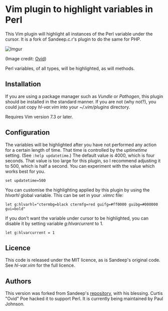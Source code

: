 # Vim plugin to highlight variables in Perl

This Vim plugin will highlight all instances of the Perl variable under the
cursor.  It is a fork of Sandeep.c.r's plugin to do the same for PHP.

![Imgur](https://i.imgur.com/yBnFrby.gif)

(Image credit: [Ovid](https://github.com/ovid))

Perl variables, of all types, will be highlighted, as will methods.

## Installation

If you are using a package manager such as *Vundle* or *Pathogen*, this plugin
should be installed in the standard manner.  If you are not (why not?), you
could just copy *hl-var.vim* into your *~/.vim/plugins* directory.

Requires Vim version 7.3 or later.

## Configuration

The variables will be highlighted after you have not performed any action for a
certain length of time.  That time is controlled by the *uptimetime* setting.
(See `:help updatetime`.) The default value is 4000, which is four seconds.
That value is too large for this plugin, so I recommend adjusting it to 500,
which is half a second.  You can experiment with the value which works best for
you.

`set updatetime=500`

You can customise the highlighting applied by this plugin by using the *hlvarhl*
global variable. This can be set in your *.vimrc* file:

`let g:hlvarhl="ctermbg=black ctermfg=red guifg=#ff0000 guibg=#000000 gui=bold"`

If you don't want the variable under cursor to be highlighted, you can disable
it by setting variable *g:hlvarcurrent* to 1.

`let g:hlvarcurrent = 1`

## Licence

This code is released under the MIT licence, as is Sandeep's original code.  See
*hl-var.vim* for the full licence.

## Authors

This version was forked from Sandeep's
[repository](https://bitbucket.org/sras/vawa), with his blessing.  Curtis "Ovid"
Poe hacked it to support Perl.  It is currently being maintained by Paul
Johnson.
